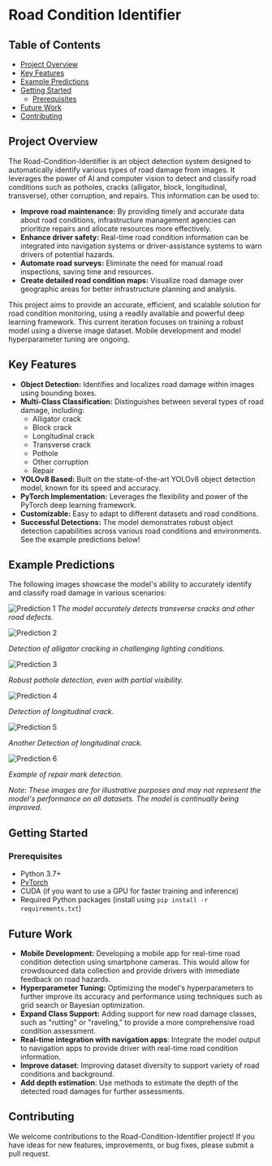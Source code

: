 # Road Condition Identifier

## Table of Contents

*   [Project Overview](#project-overview)
*   [Key Features](#key-features)
*   [Example Predictions](#example-predictions)
*   [Getting Started](#getting-started)
    *   [Prerequisites](#prerequisites)
*   [Future Work](#future-work)
*   [Contributing](#contributing)

## Project Overview

The Road-Condition-Identifier is an object detection system designed to automatically identify various types of road damage from images. It leverages the power of AI and computer vision to detect and classify road conditions such as potholes, cracks (alligator, block, longitudinal, transverse), other corruption, and repairs. This information can be used to:

*   **Improve road maintenance:** By providing timely and accurate data about road conditions, infrastructure management agencies can prioritize repairs and allocate resources more effectively.
*   **Enhance driver safety:** Real-time road condition information can be integrated into navigation systems or driver-assistance systems to warn drivers of potential hazards.
*   **Automate road surveys:** Eliminate the need for manual road inspections, saving time and resources.
*   **Create detailed road condition maps:** Visualize road damage over geographic areas for better infrastructure planning and analysis.

This project aims to provide an accurate, efficient, and scalable solution for road condition monitoring, using a readily available and powerful deep learning framework. This current iteration focuses on training a robust model using a diverse image dataset. Mobile development and model hyperparameter tuning are ongoing.

## Key Features

*   **Object Detection:** Identifies and localizes road damage within images using bounding boxes.
*   **Multi-Class Classification:** Distinguishes between several types of road damage, including:
    *   Alligator crack
    *   Block crack
    *   Longitudinal crack
    *   Transverse crack
    *   Pothole
    *   Other corruption
    *   Repair
*   **YOLOv8 Based:** Built on the state-of-the-art YOLOv8 object detection model, known for its speed and accuracy.
*   **PyTorch Implementation:** Leverages the flexibility and power of the PyTorch deep learning framework.
*   **Customizable:** Easy to adapt to different datasets and road conditions.
*   **Successful Detections:** The model demonstrates robust object detection capabilities across various road conditions and environments. See the example predictions below!

## Example Predictions

The following images showcase the model's ability to accurately identify and classify road damage in various scenarios:

![Prediction 1](https://github.com/user-attachments/assets/50e70a86-3583-4d31-a1aa-3402c56592d3)
*The model accurately detects transverse cracks and other road defects.*

![Prediction 2](https://github.com/user-attachments/assets/7029928f-bd89-40ef-930b-daba4e76272d)

*Detection of alligator cracking in challenging lighting conditions.*

![Prediction 3](https://github.com/user-attachments/assets/353155ad-5215-431d-b392-a6a9bc941f40)

*Robust pothole detection, even with partial visibility.*

![Prediction 4](https://github.com/user-attachments/assets/c8ee9e5c-e1c3-4c01-a8a3-52f0257f5717)

*Detection of longitudinal crack.*

![Prediction 5](https://github.com/user-attachments/assets/c36bae4f-593f-4c85-8c8b-a4db75d9e78c)

*Another Detection of longitudinal crack.*

![Prediction 6](https://github.com/user-attachments/assets/2a8195e5-3d88-4cd0-b049-2fdd6cf81d34)

*Example of repair mark detection.*

_Note: These images are for illustrative purposes and may not represent the model's performance on all datasets. The model is continually being improved._

## Getting Started

  ### Prerequisites

*   Python 3.7+
*   [PyTorch](https://pytorch.org/)
*   CUDA (if you want to use a GPU for faster training and inference)
*   Required Python packages (install using `pip install -r requirements.txt`)

## Future Work

*   **Mobile Development:** Developing a mobile app for real-time road condition detection using smartphone cameras. This would allow for crowdsourced data collection and provide drivers with immediate feedback on road hazards.
*   **Hyperparameter Tuning:** Optimizing the model's hyperparameters to further improve its accuracy and performance using techniques such as grid search or Bayesian optimization.
*   **Expand Class Support:** Adding support for new road damage classes, such as "rutting" or "raveling," to provide a more comprehensive road condition assessment.
*   **Real-time integration with navigation apps**: Integrate the model output to navigation apps to provide driver with real-time road condition information.
*   **Improve dataset**: Improving dataset diversity to support variety of road conditions and background.
*   **Add depth estimation**: Use methods to estimate the depth of the detected road damages for further assessments.

## Contributing

We welcome contributions to the Road-Condition-Identifier project! If you have ideas for new features, improvements, or bug fixes, please submit a pull request.

